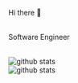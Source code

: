 Hi there 👋

<br>Software Engineer
<!-- <br>[![Github](https://img.shields.io/github/followers/ozbannot?label=Follow&style=social)](https://github.com/ozbannot)
<!--■ [職務履歴書](https://github.com/ozbannot/curriculumVitae)
<br> ■[GitHub(work)](https://github.com/bannot) -->
<br>![github stats](https://github-readme-stats.vercel.app/api?username=ozbannot&hide=contribs&count_private=true&show_icons=true&theme=tokyonight)
<br>![github stats](https://github-readme-stats.vercel.app/api/top-langs/?username=ozbannot&layout=compact&theme=tokyonight)
<!-- <br>[![Github](https://img.shields.io/github/followers/ozbannot?label=Follow&style=social)](https://github.com/ozbannot)

![](https://media0.giphy.com/media/3otPorWLQJq5GmHRtu/giphy.gif)
